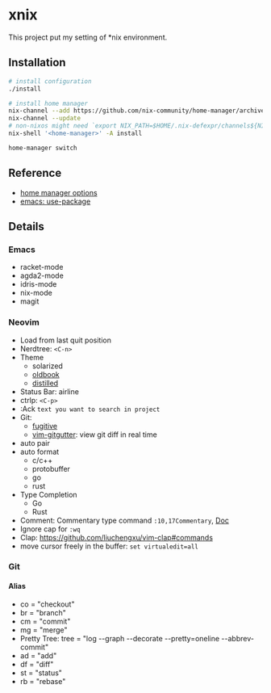 # xnix

This project put my setting of *nix environment.

## Installation

```zsh
# install configuration
./install

# install home manager
nix-channel --add https://github.com/nix-community/home-manager/archive/release-20.09.tar.gz home-manager
nix-channel --update
# non-nixos might need `export NIX_PATH=$HOME/.nix-defexpr/channels${NIX_PATH:+:}$NIX_PATH`
nix-shell '<home-manager>' -A install

home-manager switch
```

## Reference

- [home manager options](https://nix-community.github.io/home-manager/options.html)
- [emacs: use-package](https://github.com/jwiegley/use-package)

## Details

### Emacs

- racket-mode
- agda2-mode
- idris-mode
- nix-mode
- magit

### Neovim

- Load from last quit position
- Nerdtree: `<C-n>`
- Theme
    - solarized
    - [oldbook](https://github.com/KKPMW/oldbook-vim)
    - [distilled](https://github.com/KKPMW/distilled-vim)
- Status Bar: airline
- ctrlp: `<C-p>`
- :Ack `text you want to search in project`
- Git:
    - [fugitive](https://vimawesome.com/plugin/fugitive-vim)
    - [vim-gitgutter](https://vimawesome.com/plugin/vim-gitgutter): view git diff in real time
- auto pair
- auto format
    - c/c++
    - protobuffer
    - go
    - rust
- Type Completion
    - Go
    - Rust
- Comment: Commentary type command `:10,17Commentary`, [Doc](https://vimawesome.com/plugin/commentary-vim)
- Ignore cap for `:wq`
- Clap: https://github.com/liuchengxu/vim-clap#commands
- move cursor freely in the buffer: `set virtualedit=all`

### Git

#### Alias

-  co = "checkout"
-  br = "branch"
-  cm = "commit"
-  mg = "merge"
-  Pretty Tree: tree = "log --graph --decorate --pretty=oneline --abbrev-commit"
-  ad = "add"
-  df = "diff"
-  st = "status"
-  rb = "rebase"

